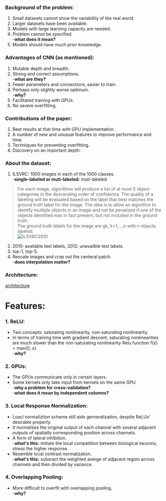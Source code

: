 ### Background of the problem:
1. Small datasets cannot show the variability of the real world.
2. Larger datasets have been available.
3. Models with large learning capacity are needed.
4. Problem cannot be specified.  
-**what does it mean?**
5. Models should have much prior knowledge.

### Advantages of CNN (as mentioned):
1. Mutable depth and breadth.
2. Strong and correct assumptions.  
-**what are they?**
3. Fewer parameters and connections, easier to train.
4. Perhaps only slightly worse optimum.  
-**why?**
5. Facilitated training with GPUs.
6. No severe overfitting.

### Contributions of the paper:
1. Best results at that time with GPU implementation.
2. A number of new and unusual features to improve performance and time.
3. Techniques for preventing overfitting.
4. Discovery on an important depth.

### About the dataset:
1. ILSVRC: 1000 images in each of the 1000 classes.  
-**single-labeled or muti-labeled:** muti-labeled
> For each image, algorithms will produce a list of at most 5 object categories in the descending order of confidence. The quality of a labeling will be evaluated based on the label that best matches the ground truth label for the image. The idea is to allow an algorithm to identify multiple objects in an image and not be penalized if one of the objects identified was in fact present, but not included in the ground truth.  
> The ground truth labels for the image are gk, k=1,...,n with n objects labeled.   
> ![ILSVRC2010](http://image-net.org/challenges/LSVRC/2010/)
2. 2010: available test labels, 2012: unavailble test labels.
3. top-1, top-5.
4. Rescale images and crop out the centeral patch.  
-**does interpolation matter?**

### Architecture:
[architecture](https://github.com/Cei1ing/AIClub2018_CV/blob/master/AlexNet/Architecture.JPG?raw=true)

# Features:
### 1. ReLU:
* Two concepts: saturating nonlinearity, non-saturating nonlinearity.
* In terms of training time with gradient descent, saturating nonlinearities are much slower than the non-saturating nonlinearity Relu function f(x) = max(0; x).  
-**why?**
### 2. GPUs:
* The GPUs communicate only in certain layers.
* Some kernels only take input from kernels on the same GPU.  
-**why a problem for cross-validation?**  
-**what does it mean by independent columns?**  
### 3. Local Response Normalization:
* Loacl normaliztion scheme still aids gerneralization, despite ReLUs' desirable property.
* It normalizes the original output of each channel with several adjacent outputs of spatially corresponding position across channels.
* A form of lateral inhibition.  
-**what's this:** imitate the local competition between biological neurons, stress the higher response. 
* Resemble local contrast normalization.  
-**what's this:** subsract the weighted averge of adjacent region across channels and then divided by variance.
### 4. Overlapping Pooling:
* More difficult to overfit with overlapping pooling.  
-**why?**
